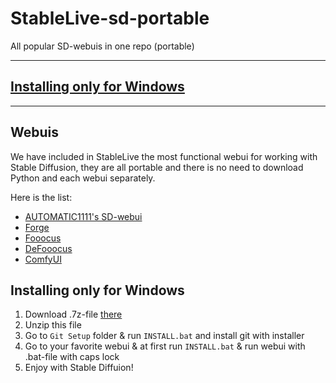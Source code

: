 # StableLive-sd-portable

All popular SD-webuis in one repo (portable)

---

## [Installing only for Windows](#installing-only-for-windows)

---

## Webuis

We have included in StableLive the most functional webui for working with Stable Diffusion, they are all portable and there is no need to download Python and each webui separately.

Here is the list:
- [AUTOMATIC1111's SD-webui](https://github.com/AUTOMATIC1111/stable-diffusion-webui)
- [Forge](https://github.com/lllyasviel/stable-diffusion-webui-forge)
- [Fooocus](https://github.com/lllyasviel/Fooocus)
- [DeFooocus](https://github.com/ehristoforu/DeFooocus)
- [ComfyUI](https://github.com/comfyanonymous/ComfyUI)

## Installing only for Windows

  1. Download .7z-file [there](https://huggingface.co/ehristoforu/StableLive-sd-portable/resolve/main/StableLive.7z)
  2. Unzip this file
  3. Go to `Git Setup` folder & run `INSTALL.bat` and install git with installer
  4. Go to your favorite webui & at first run `INSTALL.bat` & run webui with .bat-file with caps lock
  5. Enjoy with Stable Diffuion!
